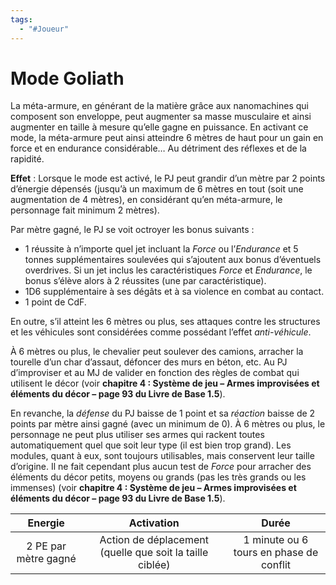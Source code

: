 ```yaml
---
tags:
  - "#Joueur"
---
```

# Mode Goliath

La méta-armure, en générant de la matière grâce aux nanomachines qui composent son enveloppe, peut augmenter sa masse musculaire et ainsi augmenter en taille à mesure qu’elle gagne en puissance. En activant ce mode, la méta-armure peut ainsi atteindre 6 mètres de haut pour un gain en force et en endurance considérable… Au détriment des réflexes et de la rapidité.

**Effet** : Lorsque le mode est activé, le PJ peut grandir d’un mètre par 2 points d’énergie dépensés (jusqu’à un maximum de 6 mètres en tout (soit une augmentation de 4 mètres), en considérant qu’en méta-armure, le personnage fait minimum 2 mètres).

Par mètre gagné, le PJ se voit octroyer les bonus suivants :

- 1 réussite à n’importe quel jet incluant la _Force_ ou l’_Endurance_ et 5 tonnes supplémentaires soulevées qui s’ajoutent aux bonus d’éventuels overdrives. Si un jet inclus les caractéristiques _Force_ et _Endurance_, le bonus s’élève alors à 2 réussites (une par caractéristique).
- 1D6 supplémentaire à ses dégâts et à sa violence en combat au contact.
- 1 point de CdF.

En outre, s’il atteint les 6 mètres ou plus, ses attaques contre les structures et les véhicules sont considérées comme possédant l’effet _anti-véhicule_.

À 6 mètres ou plus, le chevalier peut soulever des camions, arracher la tourelle d’un char d’assaut, défoncer des murs en béton, etc. Au PJ d’improviser et au MJ de valider en fonction des règles de combat qui utilisent le décor (voir **chapitre 4 : Système de jeu – Armes improvisées et éléments du décor – page 93 du Livre de Base 1.5**).

En revanche, la _défense_ du PJ baisse de 1 point et sa _réaction_ baisse de 2 points par mètre ainsi gagné (avec un minimum de 0). À 6 mètres ou plus, le personnage ne peut plus utiliser ses armes qui rackent toutes automatiquement quel que soit leur type (il est bien trop grand). Les modules, quant à eux, sont toujours utilisables, mais conservent leur taille d’origine. Il ne fait cependant plus aucun test de _Force_ pour arracher des éléments du décor petits, moyens ou grands (pas les très grands ou les immenses) (voir **chapitre 4 : Système de jeu – Armes improvisées et éléments du décor – page 93 du Livre de Base 1.5**).

|       Energie        |                        Activation                        |                  Durée                   |
| :------------------: | :------------------------------------------------------: | :--------------------------------------: |
| 2 PE par mètre gagné | Action de déplacement (quelle que soit la taille ciblée) | 	1 minute ou 6 tours en phase de conflit |
